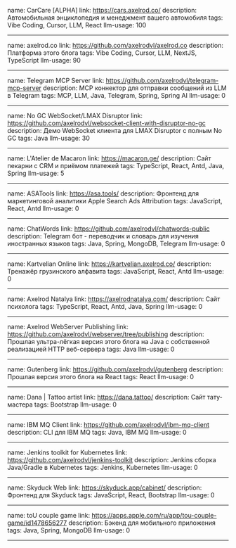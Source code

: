 name: CarCare [ALPHA]
link: https://cars.axelrod.co/
description: Автомобильная энциклопедия и менеджмент вашего автомобиля
tags: Vibe Coding, Cursor, LLM, React
llm-usage: 100

---

name: axelrod.co
link: https://github.com/axelrodvl/axelrod.co
description: Платформа этого блога
tags: Vibe Coding, Cursor, LLM, NextJS, TypeScript
llm-usage: 90

---
name: Telegram MCP Server
link: https://github.com/axelrodvl/telegram-mcp-server
description: MCP коннектор для отправки сообщений из LLM в Telegram
tags: MCP, LLM, Java, Telegram, Spring, Spring AI
llm-usage: 0

---

name: No GC WebSocket/LMAX Disruptor
link: https://github.com/axelrodvl/websocket-client-with-disruptor-no-gc
description: Демо WebSocket клиента для LMAX Disruptor с полным No GC
tags: Java
llm-usage: 30

---

name: L'Atelier de Macaron
link: https://macaron.ge/
description: Сайт пекарни с CRM и приёмом платежей
tags: TypeScript, React, Antd, Java, Spring
llm-usage: 5

---

name: ASATools
link: https://asa.tools/
description: Фронтенд для маркетинговой аналитики Apple Search Ads Attribution
tags: JavaScript, React, Antd
llm-usage: 0

---

name: ChatWords
link: https://github.com/axelrodvl/chatwords-public
description: Telegram бот - переводчик и словарь для изучения иностранных языков
tags: Java, Spring, MongoDB, Telegram
llm-usage: 0

---

name: Kartvelian Online
link: https://kartvelian.axelrod.co/
description: Тренажёр грузинского алфавита
tags: JavaScript, React, Antd
llm-usage: 0

---

name: Axelrod Natalya
link: https://axelrodnatalya.com/
description: Сайт психолога
tags: TypeScript, React, Antd, Java, Spring
llm-usage: 0

---

name: Axelrod WebServer Publishing
link: https://github.com/axelrodvl/webserver/tree/publishing
description: Прошлая ультра-лёгкая версия этого блога на Java с собственной реализацией HTTP веб-сервера
tags: Java
llm-usage: 0

---

name: Gutenberg
link: https://github.com/axelrodvl/gutenberg
description: Прошлая версия этого блога на React
tags: React
llm-usage: 0

---

name: Dana | Tattoo artist
link: https://dana.tattoo/
description: Сайт тату-мастера
tags: Bootstrap
llm-usage: 0

---

name: IBM MQ Client
link: https://github.com/axelrodvl/ibm-mq-client
description: CLI для IBM MQ
tags: Java, IBM MQ
llm-usage: 0

---

name: Jenkins toolkit for Kubernetes
link: https://github.com/axelrodvl/jenkins-toolkit
description: Jenkins сборка Java/Gradle в Kubernetes
tags: Jenkins, Kubernetes
llm-usage: 0

---

name: Skyduck Web
link: https://skyduck.app/cabinet/
description: Фронтенд для Skyduck
tags: JavaScript, React, Bootstrap
llm-usage: 0

---

name: toU couple game
link: https://apps.apple.com/ru/app/tou-couple-game/id1478656277
description: Бэкенд для мобильного приложения
tags: Java, Spring, MongoDB
llm-usage: 0

---